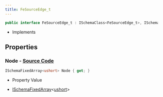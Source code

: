 ```yaml
---
title: FeSourceEdge_t
---
```


```csharp
public interface FeSourceEdge_t : ISchemaClass<FeSourceEdge_t>, ISchemaField, ISchemaClass, INativeHandle
```

- Implements

## Properties

### **Node** - [Source Code](https://github.com/swiftly-solution/swiftlys2/blob/main/managed/src/SwiftlyS2.Generated/Schemas/Interfaces/FeSourceEdge_t.cs#L16)

```csharp
ISchemaFixedArray<ushort> Node { get; }
```

- Property Value

- [ISchemaFixedArray](/docs/api/shared/schemas/ischemafixedarray-1)<[ushort](https://learn.microsoft.com/dotnet/api/system.uint16)>

